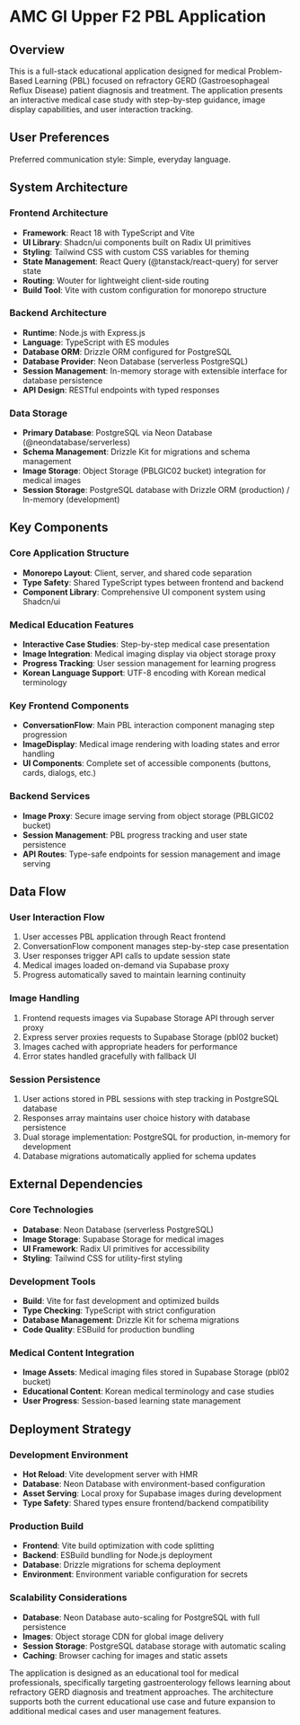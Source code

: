 # AMC GI Upper F2 PBL Application

## Overview

This is a full-stack educational application designed for medical Problem-Based Learning (PBL) focused on refractory GERD (Gastroesophageal Reflux Disease) patient diagnosis and treatment. The application presents an interactive medical case study with step-by-step guidance, image display capabilities, and user interaction tracking.

## User Preferences

Preferred communication style: Simple, everyday language.

## System Architecture

### Frontend Architecture
- **Framework**: React 18 with TypeScript and Vite
- **UI Library**: Shadcn/ui components built on Radix UI primitives
- **Styling**: Tailwind CSS with custom CSS variables for theming
- **State Management**: React Query (@tanstack/react-query) for server state
- **Routing**: Wouter for lightweight client-side routing
- **Build Tool**: Vite with custom configuration for monorepo structure

### Backend Architecture
- **Runtime**: Node.js with Express.js
- **Language**: TypeScript with ES modules
- **Database ORM**: Drizzle ORM configured for PostgreSQL
- **Database Provider**: Neon Database (serverless PostgreSQL)
- **Session Management**: In-memory storage with extensible interface for database persistence
- **API Design**: RESTful endpoints with typed responses

### Data Storage
- **Primary Database**: PostgreSQL via Neon Database (@neondatabase/serverless) 
- **Schema Management**: Drizzle Kit for migrations and schema management
- **Image Storage**: Object Storage (PBLGIC02 bucket) integration for medical images
- **Session Storage**: PostgreSQL database with Drizzle ORM (production) / In-memory (development)

## Key Components

### Core Application Structure
- **Monorepo Layout**: Client, server, and shared code separation
- **Type Safety**: Shared TypeScript types between frontend and backend
- **Component Library**: Comprehensive UI component system using Shadcn/ui

### Medical Education Features
- **Interactive Case Studies**: Step-by-step medical case presentation
- **Image Integration**: Medical imaging display via object storage proxy
- **Progress Tracking**: User session management for learning progress
- **Korean Language Support**: UTF-8 encoding with Korean medical terminology

### Key Frontend Components
- **ConversationFlow**: Main PBL interaction component managing step progression
- **ImageDisplay**: Medical image rendering with loading states and error handling
- **UI Components**: Complete set of accessible components (buttons, cards, dialogs, etc.)

### Backend Services
- **Image Proxy**: Secure image serving from object storage (PBLGIC02 bucket)
- **Session Management**: PBL progress tracking and user state persistence
- **API Routes**: Type-safe endpoints for session management and image serving

## Data Flow

### User Interaction Flow
1. User accesses PBL application through React frontend
2. ConversationFlow component manages step-by-step case presentation
3. User responses trigger API calls to update session state
4. Medical images loaded on-demand via Supabase proxy
5. Progress automatically saved to maintain learning continuity

### Image Handling
1. Frontend requests images via Supabase Storage API through server proxy
2. Express server proxies requests to Supabase Storage (pbl02 bucket)
3. Images cached with appropriate headers for performance
4. Error states handled gracefully with fallback UI

### Session Persistence
1. User actions stored in PBL sessions with step tracking in PostgreSQL database
2. Responses array maintains user choice history with database persistence
3. Dual storage implementation: PostgreSQL for production, in-memory for development
4. Database migrations automatically applied for schema updates

## External Dependencies

### Core Technologies
- **Database**: Neon Database (serverless PostgreSQL)
- **Image Storage**: Supabase Storage for medical images
- **UI Framework**: Radix UI primitives for accessibility
- **Styling**: Tailwind CSS for utility-first styling

### Development Tools
- **Build**: Vite for fast development and optimized builds
- **Type Checking**: TypeScript with strict configuration
- **Database Management**: Drizzle Kit for schema migrations
- **Code Quality**: ESBuild for production bundling

### Medical Content Integration
- **Image Assets**: Medical imaging files stored in Supabase Storage (pbl02 bucket)
- **Educational Content**: Korean medical terminology and case studies
- **User Progress**: Session-based learning state management

## Deployment Strategy

### Development Environment
- **Hot Reload**: Vite development server with HMR
- **Database**: Neon Database with environment-based configuration
- **Asset Serving**: Local proxy for Supabase images during development
- **Type Safety**: Shared types ensure frontend/backend compatibility

### Production Build
- **Frontend**: Vite build optimization with code splitting
- **Backend**: ESBuild bundling for Node.js deployment
- **Database**: Drizzle migrations for schema deployment
- **Environment**: Environment variable configuration for secrets

### Scalability Considerations
- **Database**: Neon Database auto-scaling for PostgreSQL with full persistence
- **Images**: Object storage CDN for global image delivery
- **Session Storage**: PostgreSQL database storage with automatic scaling
- **Caching**: Browser caching for images and static assets

The application is designed as an educational tool for medical professionals, specifically targeting gastroenterology fellows learning about refractory GERD diagnosis and treatment approaches. The architecture supports both the current educational use case and future expansion to additional medical cases and user management features.
